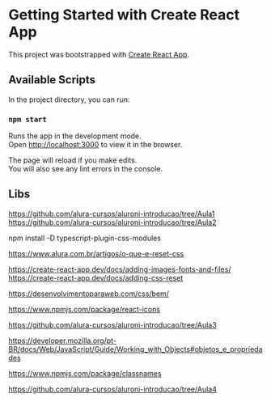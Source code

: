 # Getting Started with Create React App

This project was bootstrapped with [Create React App](https://github.com/facebook/create-react-app).

## Available Scripts

In the project directory, you can run:

### `npm start`

Runs the app in the development mode.\
Open [http://localhost:3000](http://localhost:3000) to view it in the browser.

The page will reload if you make edits.\
You will also see any lint errors in the console.

## Libs

https://github.com/alura-cursos/aluroni-introducao/tree/Aula1
https://github.com/alura-cursos/aluroni-introducao/tree/Aula2

npm install -D typescript-plugin-css-modules

https://www.alura.com.br/artigos/o-que-e-reset-css

https://create-react-app.dev/docs/adding-images-fonts-and-files/
https://create-react-app.dev/docs/adding-css-reset

https://desenvolvimentoparaweb.com/css/bem/

https://www.npmjs.com/package/react-icons

https://github.com/alura-cursos/aluroni-introducao/tree/Aula3

https://developer.mozilla.org/pt-BR/docs/Web/JavaScript/Guide/Working_with_Objects#objetos_e_propriedades

https://www.npmjs.com/package/classnames

https://github.com/alura-cursos/aluroni-introducao/tree/Aula4
